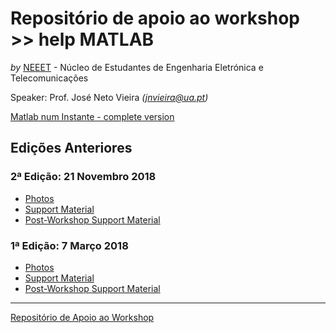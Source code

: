 # Repositório de apoio ao workshop >> help MATLAB

_by_ [NEEET](https://www.facebook.com/neeetaauav/) - Núcleo de Estudantes de Engenharia Eletrónica e Telecomunicações

Speaker: Prof. José Neto Vieira _(jnvieira@ua.pt)_

[Matlab num Instante - complete version](https://www.google.pt/url?sa=t&rct=j&q=&esrc=s&source=web&cd=1&ved=0ahUKEwj2v9Ck093ZAhWBohQKHdBLDg0QFggnMAA&url=http%3A%2F%2Fsweet.ua.pt%2Fjnvieira%2Fmydocs%2Fmatlabnuminstante.pdf&usg=AOvVaw1dZHaZgg1Y1qisz94sxHEj)

## Edições Anteriores

### 2ª Edição: 21 Novembro 2018
- [Photos](https://www.facebook.com/neeetaauav/posts/1934291450017901?notif_id=1542980443390413&notif_t=page_post_reaction)
- [Support Material](https://github.com/NEEET-AAUAV/help-Matlab/archive/v2.0.zip)
- [Post-Workshop Support Material](https://github.com/NEEET-AAUAV/help-Matlab/archive/v2.1.zip)

### 1ª Edição: 7 Março 2018
- [Photos](https://www.facebook.com/pg/neeetaauav/photos/?tab=album&album_id=1576515735795476)
- [Support Material](https://github.com/NEEET-AAUAV/help-Matlab/archive/v1.0.zip)
- [Post-Workshop Support Material](https://github.com/NEEET-AAUAV/help-Matlab/archive/v1.1.zip)

---

[Repositório de Apoio ao Workshop](https://github.com/NEEET-AAUAV/help-Matlab)


